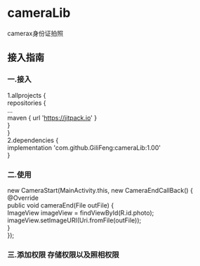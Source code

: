 # cameraLib
camerax身份证拍照
## 接入指南
### 一.接入
1.allprojects { <br>
	repositories { <br>
	...<br>
	maven { url 'https://jitpack.io' }<br>
}<br>
}<br>
2.dependencies {<br>
	implementation 'com.github.GiliFeng:cameraLib:1.00' <br>
} <br>
### 二.使用
 new CameraStart(MainActivity.this, new CameraEndCallBack() { <br>
                    @Override <br>
                    public void cameraEnd(File outFile) { <br>
                        ImageView imageView = findViewById(R.id.photo); <br>
                        imageView.setImageURI(Uri.fromFile(outFile)); <br>
                    } <br>
                }); <br>
### 三.添加权限  存储权限以及照相权限
 <uses-permission android:name="android.permission.CAMERA" /> <br>
 <uses-permission android:name="android.permission.WRITE_EXTERNAL_STORAGE" /> <br>
